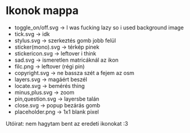 # Ikonok mappa

* toggle_on/off.svg -> I was fucking lazy so i used background image
* tick.svg -> idk
* stylus.svg -> szerkeztés gomb jobb felül
* sticker(mono).svg -> térkép pinek
* stickericon.svg -> leftover i think
* sad.svg -> ismeretlen matricáknál az ikon
* filc.png -> leftover (régi pin)
* copyright.svg -> ne bassza szét a fejem az osm
* layers.svg -> magáért beszél
* locate.svg -> bemérés thing
* minus,plus.svg -> zoom
* pin,question.svg -> layersbe talán
* close.svg -> popup bezárás gomb
* placeholder.png -> 1x1 blank pixel


Utóirat: nem hagytam bent az eredeti ikonokat :3

